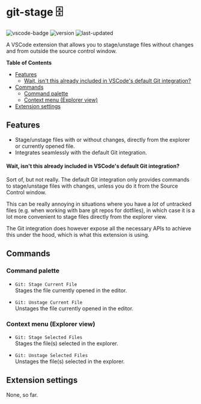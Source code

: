 # git-stage 🗄️

![vscode-badge](https://img.shields.io/badge/extension-vscode-blue)
![version](https://img.shields.io/visual-studio-marketplace/v/duniul.git-stage)
![last-updated](https://img.shields.io/visual-studio-marketplace/last-updated/duniul.git-stage)

A VSCode extension that allows you to stage/unstage files without changes and from outside the
source control window.

**Table of Contents**

- [Features](#features)
  - [Wait, isn't this already included in VSCode's default Git integration?](#wait-isnt-this-already-included-in-vscodes-default-git-integration)
- [Commands](#commands)
  - [Command palette](#command-palette)
  - [Context menu (Explorer view)](#context-menu-explorer-view)
- [Extension settings](#extension-settings)

## Features

- Stage/unstage files with or without changes, directly from the explorer or currently opened file.
- Integrates seamlessly with the default Git integration.

#### Wait, isn't this already included in VSCode's default Git integration?

Sort of, but not really. The default Git integration only provides commands to stage/unstage files
with changes, unless you do it from the Source Control window.

This can be really annoying in situations where you have a _lot_ of untracked files (e.g. when
working with bare git repos for dotfiles), in which case it is a lot more convenient to stage files
directly from the explorer view.

The Git integration does however expose all the necessary APIs to achieve this under the hood, which
is what this extension is using.

## Commands

### Command palette

- `Git: Stage Current File`  
  Stages the file currently opened in the editor.

- `Git: Unstage Current File`  
  Unstages the file currently opened in the editor.

### Context menu (Explorer view)

- `Git: Stage Selected Files`  
  Stages the file(s) selected in the explorer.

- `Git: Unstage Selected Files`  
  Unstages the file(s) selected in the explorer.

## Extension settings

None, so far.
